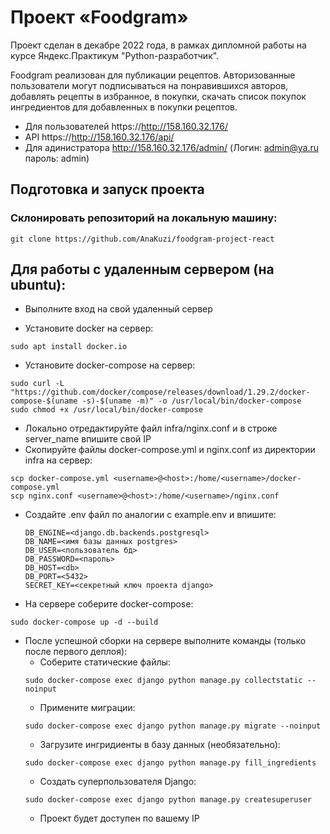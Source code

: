 # Проект «Foodgram»

Проект сделан в декабре 2022 года, в рамках дипломной работы на курсе Яндекс.Практикум "Python-разработчик".

Foodgram реализован для публикации рецептов. Авторизованные пользователи могут подписываться на понравившихся авторов, добавлять рецепты в избранное, в покупки, скачать список покупок ингредиентов для добавленных в покупки рецептов. 

- Для пользователей https://http://158.160.32.176/
- API https://http://158.160.32.176/api/
- Для адинистратора http://158.160.32.176/admin/ 
  (Логин: admin@ya.ru пароль: admin)
## Подготовка и запуск проекта
### Склонировать репозиторий на локальную машину:
```
git clone https://github.com/AnaKuzi/foodgram-project-react
```
## Для работы с удаленным сервером (на ubuntu):
* Выполните вход на свой удаленный сервер

* Установите docker на сервер:
```
sudo apt install docker.io 
```
* Установите docker-compose на сервер:
```
sudo curl -L "https://github.com/docker/compose/releases/download/1.29.2/docker-compose-$(uname -s)-$(uname -m)" -o /usr/local/bin/docker-compose
sudo chmod +x /usr/local/bin/docker-compose
```
* Локально отредактируйте файл infra/nginx.conf и в строке server_name впишите свой IP
* Скопируйте файлы docker-compose.yml и nginx.conf из директории infra на сервер:
```
scp docker-compose.yml <username>@<host>:/home/<username>/docker-compose.yml
scp nginx.conf <username>@<host>:/home/<username>/nginx.conf
```

* Cоздайте .env файл по аналогии с example.env и впишите:
    ```
    DB_ENGINE=<django.db.backends.postgresql>
    DB_NAME=<имя базы данных postgres>
    DB_USER=<пользователь бд>
    DB_PASSWORD=<пароль>
    DB_HOST=<db>
    DB_PORT=<5432>
    SECRET_KEY=<секретный ключ проекта django>
    ```
  
* На сервере соберите docker-compose:
```
sudo docker-compose up -d --build
```
* После успешной сборки на сервере выполните команды (только после первого деплоя):
    - Соберите статические файлы:
    ```
    sudo docker-compose exec django python manage.py collectstatic --noinput
    ```
    - Примените миграции:
    ```
    sudo docker-compose exec django python manage.py migrate --noinput
    ```
    - Загрузите ингридиенты  в базу данных (необязательно):  
    ```
    sudo docker-compose exec django python manage.py fill_ingredients
    ```
    - Создать суперпользователя Django:
    ```
    sudo docker-compose exec django python manage.py createsuperuser
    ```
    - Проект будет доступен по вашему IP